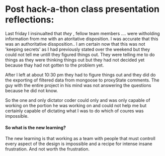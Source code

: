 <h1>Post hack-a-thon class presentation reflections:</h1>

Last friday I insinualted that <em>they</em> , fellow team members .... were witholding information from me with an atoritative disposition. I was accurate that this was an authoritative dissposition.. I am certain now that this was not 'keeping secrets'  as I had previously stated over the weekend but they could not tell me untill they figured things out. They were telling me to do things as they were thinking things out but they had not decided yet because thay had not gotten to the problem yet.

After I left at about 10:30 pm they had to figure things out and they did do the exporting of filtered data from mongoose to proxyState comments.  The guy with the entire project in his mind was not answering the questions because he did not know. 

So the one and only dictator coder could only and was only capable of working on the portion he was working on and could not help me but certainly capable of dictating what I was to do which of coures was impossible.

<h4>So what is the new learning?</h4>  The new learning is that working as a team with people that must controll every aspect of the design is impossible and a recipe for intense insane frustration.    And not worth the frustration.